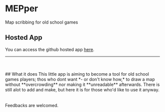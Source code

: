 # MEPper
Map scribbing for old school games

## Hosted App
You can access the github hosted app <a href="https://moltenhead.github.io/MEPper/" target="_blank">here</a>.
<br/>
<hr/>
<br/><br/>
## What it does
This little app is aiming to become a tool for old school games players; thos who dont want *- or don't know how,* to draw a map without **overcrowding** nor making it **unreadable** afterwards.
There is still alot to add and make, but here it is for those who'd like to use it anyway.
<br/><br/><br/>
Feedbacks are welcomed.
